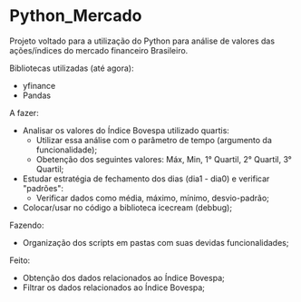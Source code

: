 # Python_Mercado
Projeto voltado para a utilização do Python para análise de valores das ações/índices do mercado financeiro Brasileiro.

Bibliotecas utilizadas (até agora):
 - yfinance
 - Pandas

A fazer:
 - Analisar os valores do Índice Bovespa utilizado quartis:
    - Utilizar essa análise com o parâmetro de tempo (argumento da funcionalidade);
    - Obetenção dos seguintes valores: Máx, Min, 1° Quartil, 2° Quartil, 3° Quartil;
- Estudar estratégia de fechamento dos dias (dia1 - dia0) e verificar "padrões":
    - Verificar dados como média, máximo, mínimo, desvio-padrão;
- Colocar/usar no código a biblioteca icecream (debbug);

Fazendo:
 - Organização dos scripts em pastas com suas devidas funcionalidades;
 



Feito:
 - Obtenção dos dados relacionados ao Índice Bovespa;
 - Filtrar os dados relacionados ao Índice Bovespa;

